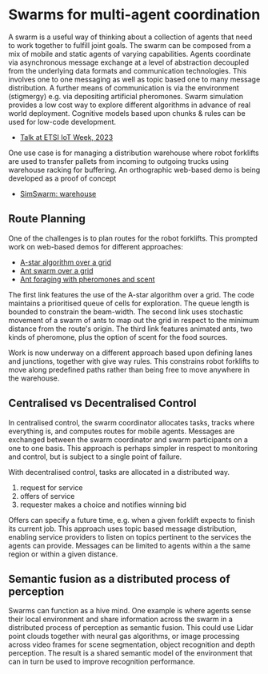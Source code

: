 # Swarms for multi-agent coordination
A swarm is a useful way of thinking about a collection of agents that need to work together to fulfill joint goals.  The swarm can be composed from a mix of mobile and static agents of varying capabilities. Agents coordinate via asynchronous message exchange at a level of abstraction decoupled from the underlying data formats and communication technologies.  This involves one to one messaging as well as topic based one to many message distribution.  A further means of communication is via the environment (stigmergy) e.g. via depositing artificial pheromones. Swarm simulation provides a low cost way to explore different algorithms in advance of real world deployment. Cognitive models based upon chunks & rules can be used for low-code development.

* [Talk at ETSI IoT Week, 2023](https://www.w3.org/2023/07-Raggett-SimSwarm.pdf)

One use case is for managing a distribution warehouse where robot forklifts are used to transfer pallets from incoming to outgoing trucks using warehouse racking for buffering. An orthographic web-based demo is being developed as a proof of concept

* [SimSwarm: warehouse](https://www.w3.org/Data/demos/chunks/warehouse/)

## Route Planning

One of the challenges is to plan routes for the robot forklifts. This prompted work on web-based demos for different approaches:

* [A-star algorithm over a grid](https://www.w3.org/Data/demos/chunks/warehouse/search/)
* [Ant swarm over a grid](https://www.w3.org/Data/demos/chunks/warehouse/ants/)
* [Ant foraging with pheromones and scent](https://www.w3.org/Data/demos/foraging/)

The first link features the use of the A-star algorithm over a grid. The code maintains a prioritised queue of cells for exploration. The queue length is bounded to constrain the beam-width. The second link uses stochastic movement of a swarm of ants to map out the grid in respect to the minimum distance from the route's origin.  The third link features animated ants, two kinds of pheromone, plus the option of scent for the food sources.

Work is now underway on a different approach based upon defining lanes and junctions, together with give way rules. This constrains robot forklifts to move along predefined paths rather than being free to move anywhere in the warehouse.

## Centralised vs Decentralised Control

In centralised control, the swarm coordinator allocates tasks, tracks where everything is, and computes routes for mobile agents. Messages are exchanged between the swarm coordinator and swarm participants on a one to one basis. This approach is perhaps simpler in respect to monitoring and control, but is subject to a single point of failure.

With decentralised control, tasks are allocated in a distributed way.
1. request for service
2. offers of service
3. requester makes a choice and notifies winning bid

Offers can specify a future time, e.g. when a given forklift expects to finish its current job.  This approach uses topic based message distribution, enabling service providers to listen on topics pertinent to the services the agents can provide. Messages can be limited to agents within a the same region or within a given distance.

## Semantic fusion as a distributed process of perception

Swarms can function as a hive mind.  One example is where agents sense their local environment and share information across the swarm in a distributed process of perception as semantic fusion.  This could use Lidar point clouds together with neural gas algorithms, or image processing across video frames for scene segmentation, object recognition and depth perception. The result is a shared semantic model of the environment that can in turn be used to improve recognition performance.

